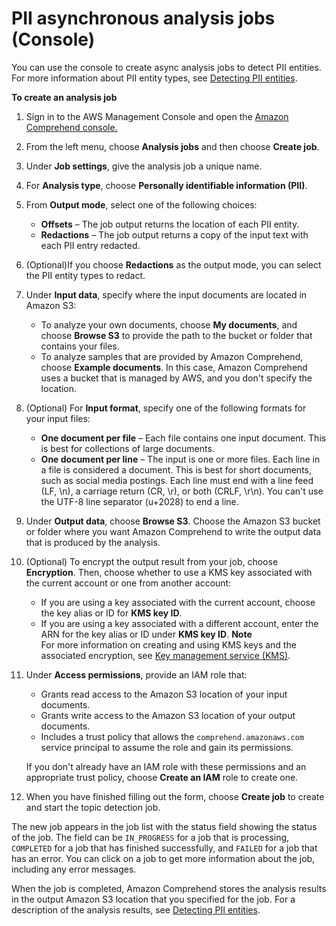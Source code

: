 # PII asynchronous analysis jobs \(Console\)<a name="async-pii-console"></a>

You can use the console to create async analysis jobs to detect PII entities\. For more information about PII entity types, see [Detecting PII entities](how-pii.md)\.

**To create an analysis job**

1. Sign in to the AWS Management Console and open the [Amazon Comprehend console\.](https://console.aws.amazon.com/comprehend/)

1. From the left menu, choose **Analysis jobs** and then choose **Create job**\. 

1. Under **Job settings**, give the analysis job a unique name\.

1. For **Analysis type**, choose **Personally identifiable information \(PII\)**\.

1. From **Output mode**, select one of the following choices:
   + **Offsets** – The job output returns the location of each PII entity\. 
   + **Redactions** – The job output returns a copy of the input text with each PII entry redacted\.

1. \(Optional\)If you choose **Redactions** as the output mode, you can select the PII entity types to redact\.

1. Under **Input data**, specify where the input documents are located in Amazon S3:
   + To analyze your own documents, choose **My documents**, and choose **Browse S3** to provide the path to the bucket or folder that contains your files\.
   + To analyze samples that are provided by Amazon Comprehend, choose **Example documents**\. In this case, Amazon Comprehend uses a bucket that is managed by AWS, and you don't specify the location\.

1. \(Optional\) For **Input format**, specify one of the following formats for your input files:
   + **One document per file** – Each file contains one input document\. This is best for collections of large documents\.
   + **One document per line** – The input is one or more files\. Each line in a file is considered a document\. This is best for short documents, such as social media postings\. Each line must end with a line feed \(LF, \\n\), a carriage return \(CR, \\r\), or both \(CRLF, \\r\\n\)\. You can't use the UTF\-8 line separator \(u\+2028\) to end a line\.

1. Under **Output data**, choose **Browse S3**\. Choose the Amazon S3 bucket or folder where you want Amazon Comprehend to write the output data that is produced by the analysis\.

1. \(Optional\) To encrypt the output result from your job, choose **Encryption**\. Then, choose whether to use a KMS key associated with the current account or one from another account:
   + If you are using a key associated with the current account, choose the key alias or ID for **KMS key ID**\.
   + If you are using a key associated with a different account, enter the ARN for the key alias or ID under **KMS key ID**\.
**Note**  
For more information on creating and using KMS keys and the associated encryption, see [Key management service \(KMS\)](https://docs.aws.amazon.com/kms/latest/developerguide/overview.html)\.

1. Under **Access permissions**, provide an IAM role that:
   + Grants read access to the Amazon S3 location of your input documents\.
   + Grants write access to the Amazon S3 location of your output documents\.
   + Includes a trust policy that allows the `comprehend.amazonaws.com` service principal to assume the role and gain its permissions\.

   If you don't already have an IAM role with these permissions and an appropriate trust policy, choose **Create an IAM** role to create one\.

1. When you have finished filling out the form, choose **Create job** to create and start the topic detection job\.

The new job appears in the job list with the status field showing the status of the job\. The field can be `IN_PROGRESS` for a job that is processing, `COMPLETED` for a job that has finished successfully, and `FAILED` for a job that has an error\. You can click on a job to get more information about the job, including any error messages\.

When the job is completed, Amazon Comprehend stores the analysis results in the output Amazon S3 location that you specified for the job\. For a description of the analysis results, see [Detecting PII entities](how-pii.md)\. 